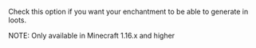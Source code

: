 Check this option if you want your enchantment to be able to generate in loots.

NOTE: Only available in Minecraft 1.16.x and higher